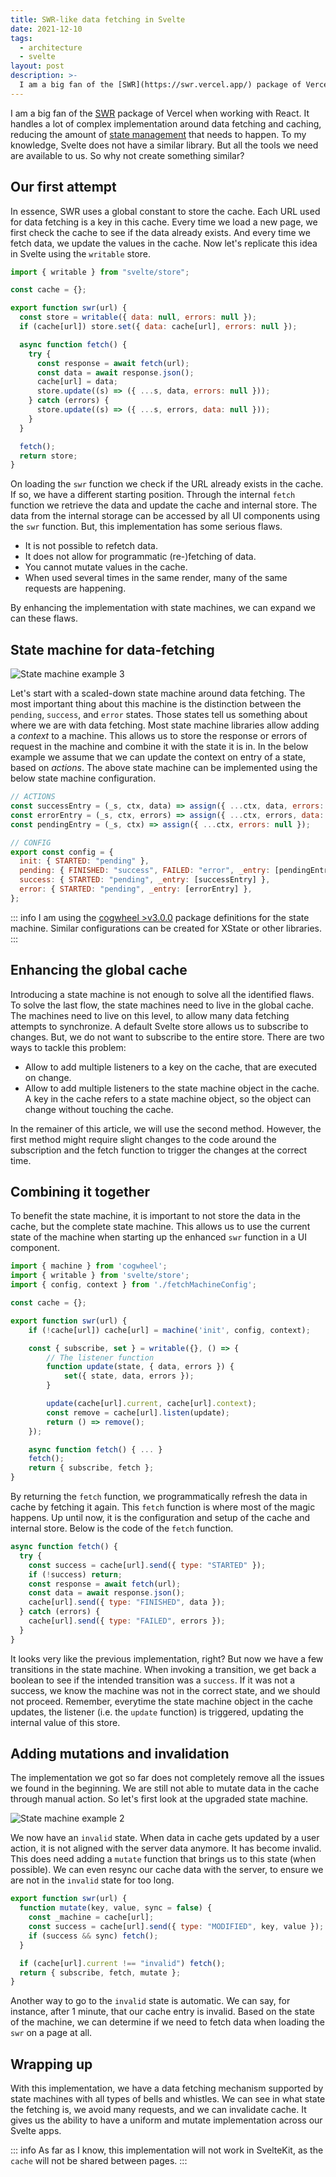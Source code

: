 ```yaml
---
title: SWR-like data fetching in Svelte
date: 2021-12-10
tags:
  - architecture
  - svelte
layout: post
description: >-
  I am a big fan of the [SWR](https://swr.vercel.app/) package of Vercel. Let's see how to implement something similar in Svelte.
---
```


I am a big fan of the [SWR](https://swr.vercel.app/) package of Vercel when working with React. It handles a lot of complex implementation around data fetching and caching, reducing the amount of [state management](/writing/state-management) that needs to happen. To my knowledge, Svelte does not have a similar library. But all the tools we need are available to us. So why not create something similar?

## Our first attempt

In essence, SWR uses a global constant to store the cache. Each URL used for data fetching is a key in this cache. Every time we load a new page, we first check the cache to see if the data already exists. And every time we fetch data, we update the values in the cache. Now let's replicate this idea in Svelte using the `writable` store.

```js
import { writable } from "svelte/store";

const cache = {};

export function swr(url) {
  const store = writable({ data: null, errors: null });
  if (cache[url]) store.set({ data: cache[url], errors: null });

  async function fetch() {
    try {
      const response = await fetch(url);
      const data = await response.json();
      cache[url] = data;
      store.update((s) => ({ ...s, data, errors: null }));
    } catch (errors) {
      store.update((s) => ({ ...s, errors, data: null }));
    }
  }

  fetch();
  return store;
}
```

On loading the `swr` function we check if the URL already exists in the cache. If so, we have a different starting position. Through the internal `fetch` function we retrieve the data and update the cache and internal store. The data from the internal storage can be accessed by all UI components using the `swr` function. But, this implementation has some serious flaws.

- It is not possible to refetch data.
- It does not allow for programmatic (re-)fetching of data.
- You cannot mutate values in the cache.
- When used several times in the same render, many of the same requests are happening.

By enhancing the implementation with state machines, we can expand we can these flaws.

## State machine for data-fetching

![State machine example 3](/img/state-machine-3.png)

Let's start with a scaled-down state machine around data fetching. The most important thing about this machine is the distinction between the `pending`, `success`, and `error` states. Those states tell us something about where we are with data fetching. Most state machine libraries allow adding a _context_ to a machine. This allows us to store the response or errors of request in the machine and combine it with the state it is in. In the below example we assume that we can update the context on entry of a state, based on _actions_. The above state machine can be implemented using the below state machine configuration.

```js
// ACTIONS
const successEntry = (_s, ctx, data) => assign({ ...ctx, data, errors: null });
const errorEntry = (_s, ctx, errors) => assign({ ...ctx, errors, data: null });
const pendingEntry = (_s, ctx) => assign({ ...ctx, errors: null });

// CONFIG
export const config = {
  init: { STARTED: "pending" },
  pending: { FINISHED: "success", FAILED: "error", _entry: [pendingEntry] },
  success: { STARTED: "pending", _entry: [successEntry] },
  error: { STARTED: "pending", _entry: [errorEntry] },
};
```

::: info
I am using the [cogwheel >v3.0.0](https://github.com/vyckes/cogwheel) package definitions for the state machine. Similar configurations can be created for XState or other libraries.
:::

## Enhancing the global cache

Introducing a state machine is not enough to solve all the identified flaws. To solve the last flow, the state machines need to live in the global cache. The machines need to live on this level, to allow many data fetching attempts to synchronize. A default Svelte store allows us to subscribe to changes. But, we do not want to subscribe to the entire store. There are two ways to tackle this problem:

- Allow to add multiple listeners to a key on the cache, that are executed on change.
- Allow to add multiple listeners to the state machine object in the cache. A key in the cache refers to a state machine object, so the object can change without touching the cache.

In the remainer of this article, we will use the second method. However, the first method might require slight changes to the code around the subscription and the fetch function to trigger the changes at the correct time.

## Combining it together

To benefit the state machine, it is important to not store the data in the cache, but the complete state machine. This allows us to use the current state of the machine when starting up the enhanced `swr` function in a UI component.

```js
import { machine } from 'cogwheel';
import { writable } from 'svelte/store';
import { config, context } from './fetchMachineConfig';

const cache = {};

export function swr(url) {
	if (!cache[url]) cache[url] = machine('init', config, context);

	const { subscribe, set } = writable({}, () => {
		// The listener function
		function update(state, { data, errors }) {
			set({ state, data, errors });
		}

		update(cache[url].current, cache[url].context);
		const remove = cache[url].listen(update);
		return () => remove();
	});

	async function fetch() { ... }
	fetch();
	return { subscribe, fetch };
}
```

By returning the `fetch` function, we programmatically refresh the data in cache by fetching it again. This `fetch` function is where most of the magic happens. Up until now, it is the configuration and setup of the cache and internal store. Below is the code of the `fetch` function.

```js
async function fetch() {
  try {
    const success = cache[url].send({ type: "STARTED" });
    if (!success) return;
    const response = await fetch(url);
    const data = await response.json();
    cache[url].send({ type: "FINISHED", data });
  } catch (errors) {
    cache[url].send({ type: "FAILED", errors });
  }
}
```

It looks very like the previous implementation, right? But now we have a few transitions in the state machine. When invoking a transition, we get back a boolean to see if the intended transition was a `success`. If it was not a success, we know the machine was not in the correct state, and we should not proceed. Remember, everytime the state machine object in the cache updates, the listener (i.e. the `update` function) is triggered, updating the internal value of this store.

## Adding mutations and invalidation

The implementation we got so far does not completely remove all the issues we found in the beginning. We are still not able to mutate data in the cache through manual action. So let's first look at the upgraded state machine.

![State machine example 2](/img/state-machine-2.png)

We now have an `invalid` state. When data in cache gets updated by a user action, it is not aligned with the server data anymore. It has become invalid. This does need adding a `mutate` function that brings us to this state (when possible). We can even resync our cache data with the server, to ensure we are not in the `invalid` state for too long.

```js
export function swr(url) {
  function mutate(key, value, sync = false) {
    const _machine = cache[url];
    const success = cache[url].send({ type: "MODIFIED", key, value });
    if (success && sync) fetch();
  }

  if (cache[url].current !== "invalid") fetch();
  return { subscribe, fetch, mutate };
}
```

Another way to go to the `invalid` state is automatic. We can say, for instance, after 1 minute, that our cache entry is invalid. Based on the state of the machine, we can determine if we need to fetch data when loading the `swr` on a page at all.

## Wrapping up

With this implementation, we have a data fetching mechanism supported by state machines with all types of bells and whistles. We can see in what state the fetching is, we avoid many requests, and we can invalidate cache. It gives us the ability to have a uniform and mutate implementation across our Svelte apps.

::: info
As far as I know, this implementation will not work in SvelteKit, as the `cache` will not be shared between pages.
:::
